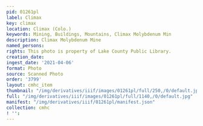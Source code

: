 ```yaml
---
pid: 01261pl
label: Climax
key: climax
location: Climax (Colo.)
keywords: Mining, Buildings, Mountains, Climax Molybdenum Min
description: Climax Molybdenum Mine
named_persons: 
rights: This photo is property of Lake County Public Library.
creation_date: 
ingest_date: '2021-04-06'
format: Photo
source: Scanned Photo
order: '3799'
layout: cmhc_item
thumbnail: "/img/derivatives/iiif/images/01261pl/full/250,/0/default.jpg"
full: "/img/derivatives/iiif/images/01261pl/full/1140,/0/default.jpg"
manifest: "/img/derivatives/iiif/01261pl/manifest.json"
collection: cmhc
! '': 
---
```

